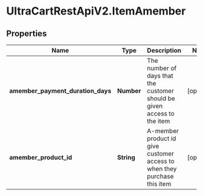 # UltraCartRestApiV2.ItemAmember

## Properties

Name | Type | Description | Notes
------------ | ------------- | ------------- | -------------
**amember_payment_duration_days** | **Number** | The number of days that the customer should be given access to the item | [optional] 
**amember_product_id** | **String** | A-member product id give customer access to when they purchase this item | [optional] 


